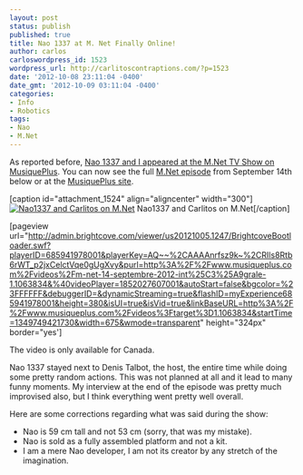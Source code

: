 ```yaml
---
layout: post
status: publish
published: true
title: Nao 1337 at M. Net Finally Online!
author: carlos
carloswordpress_id: 1523
wordpress_url: http://carlitoscontraptions.com/?p=1523
date: '2012-10-08 23:11:04 -0400'
date_gmt: '2012-10-09 03:11:04 -0400'
categories:
- Info
- Robotics
tags:
- Nao
- M.Net
---
```

As reported before, [Nao 1337 and I appeared at the M.Net TV Show on MusiquePlus](http://carlitoscontraptions.com/2012/09/nao-1337-at-m-net/). You can now see the full [M.Net episode](http://www.musiqueplus.com/videos/m-net-14-septembre-2012-int%C3%A9grale-1.1063834) from September 14th below or at the [MusiquePlus site](http://www.musiqueplus.com/videos/m-net-14-septembre-2012-int%C3%A9grale-1.1063834).

\[caption id="attachment_1524" align="aligncenter" width="300"\][![Nao1337 and Carlitos on M.Net](http://carlitoscontraptions.com/wp-content/uploads/2012/10/Nao1337_Carlitos_mnet-e1349750602434-300x158.png "Nao1337 and Carlitos on M.Net")](http://carlitoscontraptions.com/wp-content/uploads/2012/10/Nao1337_Carlitos_mnet.png) Nao1337 and Carlitos on M.Net\[/caption\]

\[pageview url="http://admin.brightcove.com/viewer/us20121005.1247/BrightcoveBootloader.swf?playerID=685941978001&playerKey=AQ~~%2CAAAAnrfsz9k~%2CRIls8Rtb6rWT_p2jxCelctVqe0gUgXvy&purl=http%3A%2F%2Fwww.musiqueplus.com%2Fvideos%2Fm-net-14-septembre-2012-int%25C3%25A9grale-1.1063834&%40videoPlayer=1852027607001&autoStart=false&bgcolor=%23FFFFFF&debuggerID=&dynamicStreaming=true&flashID=myExperience685941978001&height=380&isUI=true&isVid=true&linkBaseURL=http%3A%2F%2Fwww.musiqueplus.com%2Fvideos%3Ftarget%3D1.1063834&startTime=1349749421730&width=675&wmode=transparent" height="324px" border="yes'\]

The video is only available for Canada.

Nao 1337 stayed next to Denis Talbot, the host, the entire time while doing some pretty random actions. This was not planned at all and it lead to many funny moments. My interview at the end of the episode was pretty much improvised also, but I think everything went pretty well overall.

Here are some corrections regarding what was said during the show:

*   Nao is 59 cm tall and not 53 cm (sorry, that was my mistake).
*   Nao is sold as a fully assembled platform and not a kit.
*   I am a mere Nao developer, I am not its creator by any stretch of the imagination.
